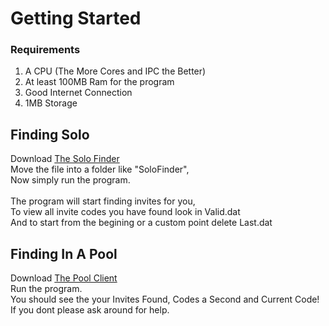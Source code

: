 # Getting Started #

### Requirements ###
1. A CPU (The More Cores and IPC the Better)
2. At least 100MB Ram for the program
3. Good Internet Connection
4. 1MB Storage

## Finding Solo ##
Download <a href="https://github.com/Jaminima/DiscordInviteFinder/raw/master/FinderBuilds/Solo/Solo.exe">The Solo Finder</a></br>
Move the file into a folder like "SoloFinder",</br>
Now simply run the program.</br></br>
The program will start finding invites for you,</br>
To view all invite codes you have found look in Valid.dat</br>
And to start from the begining or a custom point delete Last.dat

## Finding In A Pool ##
Download <a href="https://github.com/Jaminima/DiscordInviteFinder/raw/master/FinderBuilds/PoolClient/PoolClient.exe">The Pool Client</a></br>
Run the program.</br>
You should see the your Invites Found, Codes a Second and Current Code!</br>
If you dont please ask around for help.
